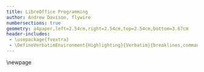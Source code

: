 ```yaml
---
title: LibreOffice Programming
author: Andrew Davison, flywire
numbersections: true
geometry: a4paper,left=2.54cm,right=2.54cm,top=2.54cm,bottom=3.67cm
header-includes:
 - \usepackage{fvextra}
 - \DefineVerbatimEnvironment{Highlighting}{Verbatim}{breaklines,commandchars=\\\{\}}
---
```

\newpage

